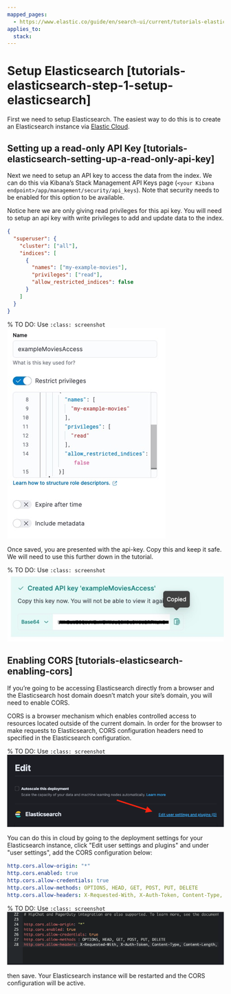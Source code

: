 ```yaml
---
mapped_pages:
  - https://www.elastic.co/guide/en/search-ui/current/tutorials-elasticsearch-setup-cloud.html
applies_to:
  stack:
---
```


# Setup Elasticsearch [tutorials-elasticsearch-step-1-setup-elasticsearch]

First we need to setup Elasticsearch. The easiest way to do this is to create an Elasticsearch instance via [Elastic Cloud](https://cloud.elastic.co/registration).

## Setting up a read-only API Key [tutorials-elasticsearch-setting-up-a-read-only-api-key]

Next we need to setup an API key to access the data from the index. We can do this via Kibana’s Stack Management API Keys page (`<your Kibana endpoint>/app/management/security/api_keys`). Note that security needs to be enabled for this option to be available.

Notice here we are only giving read privileges for this api key. You will need to setup an api key with write privileges to add and update data to the index.

```json
{
  "superuser": {
    "cluster": ["all"],
    "indices": [
      {
        "names": ["my-example-movies"],
        "privileges": ["read"],
        "allow_restricted_indices": false
      }
    ]
  }
}
```

% TO DO: Use `:class: screenshot`
![creating api key](images/api-keys.jpeg)

Once saved, you are presented with the api-key. Copy this and keep it safe. We will need to use this further down in the tutorial.

% TO DO: Use `:class: screenshot`
![copy api key](images/api-key-view.jpeg)

## Enabling CORS [tutorials-elasticsearch-enabling-cors]

If you’re going to be accessing Elasticsearch directly from a browser and the Elasticsearch host domain doesn’t match your site’s domain, you will need to enable CORS.

CORS is a browser mechanism which enables controlled access to resources located outside of the current domain. In order for the browser to make requests to Elasticsearch, CORS configuration headers need to specified in the Elasticsearch configuration.

% TO DO: Use `:class: screenshot`
![edit-deployment-settings](images/edit-settings.png)

You can do this in cloud by going to the deployment settings for your Elasticsearch instance, click "Edit user settings and plugins" and under "user settings", add the CORS configuration below:

```yaml
http.cors.allow-origin: "*"
http.cors.enabled: true
http.cors.allow-credentials: true
http.cors.allow-methods: OPTIONS, HEAD, GET, POST, PUT, DELETE
http.cors.allow-headers: X-Requested-With, X-Auth-Token, Content-Type, Content-Length, Authorization, Access-Control-Allow-Headers, Accept, x-elastic-client-meta
```

% TO DO: Use `:class: screenshot`
![edit-deployment-settings](images/cors-settings.png)

then save. Your Elasticsearch instance will be restarted and the CORS configuration will be active.
